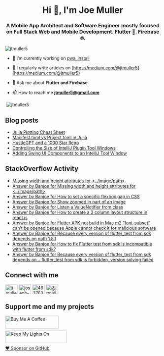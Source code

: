 <h1 align="center">Hi 👋, I'm Joe Muller</h1>
<h3 align="center">A Mobile App Architect and Software Engineer mostly focused on Full Stack Web and Mobile Development. Flutter 💙. Firebase 🔥.</h3>

<p align="left"> <img src="https://komarev.com/ghpvc/?username=jtmuller5&label=Profile%20views&color=0e75b6&style=flat" alt="jtmuller5" /> </p>

- 🔭 I’m currently working on [pwa_install](https://github.com/jtmuller5/pwa_install)

- 📝 I regularly write articles on [https://medium.com/@jtmuller5](https://medium.com/@jtmuller5)

- 💬 Ask me about **Flutter and Firebase**

- 📫 How to reach me **jtmuller5@gmail.com**
<p>&nbsp;<img align="center" src="https://github-readme-stats.vercel.app/api?username=jtmuller5&show_icons=true&locale=en" alt="jtmuller5" /></p>


## Blog posts
<!-- MEDIUM-STORY-LIST:START -->
- [Julia Plotting Cheat Sheet](https://jtmuller5.medium.com/julia-plotting-cheat-sheet-fc67086f8c17?source=rss-832e1120db1f------2)
- [Manifest.toml vs Project.toml in Julia](https://jtmuller5.medium.com/manifest-toml-vs-project-toml-in-julia-21ecbad6f92f?source=rss-832e1120db1f------2)
- [HustleGPT and a 1000 Star Repo](https://jtmuller5.medium.com/hustlegpt-and-a-1000-star-repo-aea7f4b778e3?source=rss-832e1120db1f------2)
- [Controlling the Size of IntelliJ Plugin Tool Windows](https://jtmuller5.medium.com/controlling-the-size-of-intellij-plugin-tool-windows-e9a9083689cd?source=rss-832e1120db1f------2)
- [Adding Swing UI Components to an IntelliJ Tool Window](https://jtmuller5.medium.com/adding-swing-ui-components-to-an-intellij-tool-window-db0462b2d486?source=rss-832e1120db1f------2)
<!-- MEDIUM-STORY-LIST:END -->

## StackOverflow Activity
<!-- STACKOVERFLOW:START -->
- [Missing width and height attributes for &lt;../image/path&gt;](https://stackoverflow.com/questions/76643826/missing-width-and-height-attributes-for-image-path)
- [Answer by Banjoe for Missing width and height attributes for &lt;../image/path&gt;](https://stackoverflow.com/questions/76643826/missing-width-and-height-attributes-for-image-path/76643827#76643827)
- [Answer by Banjoe for How to set a specific flexbox gap in CSS](https://stackoverflow.com/questions/48601246/how-to-set-a-specific-flexbox-gap-in-css/76637284#76637284)
- [Answer by Banjoe for Show zoomed in part of an image](https://stackoverflow.com/questions/76631380/show-zoomed-in-part-of-an-image/76631549#76631549)
- [Answer by Banjoe for Listen a ValueNotifier from class](https://stackoverflow.com/questions/68423299/listen-a-valuenotifier-from-class/76630375#76630375)
- [Answer by Banjoe for How to create a 3 column layout structure in react.js](https://stackoverflow.com/questions/58277981/how-to-create-a-3-column-layout-structure-in-react-js/76625314#76625314)
- [Answer by Banjoe for Flutter APK not build in Mac m2 “font-subset” can’t be opened because Apple cannot check it for malicious software](https://stackoverflow.com/questions/76248189/flutter-apk-not-build-in-mac-m2-font-subset-can-t-be-opened-because-apple-cann/76625034#76625034)
- [Answer by Banjoe for Because every version of flutter_test from sdk depends on path 1.8.1](https://stackoverflow.com/questions/72941308/because-every-version-of-flutter-test-from-sdk-depends-on-path-1-8-1/76623388#76623388)
- [Answer by Banjoe for How to fix Flutter test from sdk is incompatible with flutter from sdk?](https://stackoverflow.com/questions/76622471/how-to-fix-flutter-test-from-sdk-is-incompatible-with-flutter-from-sdk/76623312#76623312)
- [Answer by Banjoe for Because every version of flutter_test from sdk depends on... flutter_test from sdk is forbidden, version solving failed](https://stackoverflow.com/questions/53096839/because-every-version-of-flutter-test-from-sdk-depends-on-flutter-test-from-s/76623267#76623267)
<!-- STACKOVERFLOW:END -->

## Connect with me
<p align="left">
<a href="https://twitter.com/banjoe__" target="_blank"><img align="center" src="https://raw.githubusercontent.com/rahuldkjain/github-profile-readme-generator/master/src/images/icons/Social/twitter.svg" alt="jtmuller5" height="30" width="40" /></a>
<a href="https://linkedin.com/in/joseph-muller-iii-59671a10a" target="_blank"><img align="center" src="https://raw.githubusercontent.com/rahuldkjain/github-profile-readme-generator/master/src/images/icons/Social/linked-in-alt.svg" alt="joseph-muller-iii-59671a10a" height="30" width="40" /></a>
<a href="https://stackoverflow.com/users/12806961" target="_blank"><img align="center" src="https://raw.githubusercontent.com/rahuldkjain/github-profile-readme-generator/master/src/images/icons/Social/stack-overflow.svg" alt="4637638" height="30" width="40" /></a>
<a href="https://medium.com/@jtmuller5" target="_blank"><img align="center" src="https://raw.githubusercontent.com/rahuldkjain/github-profile-readme-generator/master/src/images/icons/Social/medium.svg" alt="@jtmuller5" height="30" width="40" /></a>
</p>

## Support me and my projects

<a href="https://buymeacoffee.com/mullr" target="_blank"><img align="left" src="https://cdn.buymeacoffee.com/buttons/default-orange.png" alt="Buy Me A Coffee" height="41" width="174"></a>
<br>
<br>

<a href="https://keepmylightson.xyz/support/joemuller" target="_blank"><img align="left" src="https://cdn.jsdelivr.net/gh/jtmuller5/strike/socials/Keep My Lights On BWY.png" alt="Keep My Lights On" height="40" width="200"></a>
<br>
<br>

[:heart: Sponsor on GitHub](https://github.com/sponsors/jtmuller5) 
